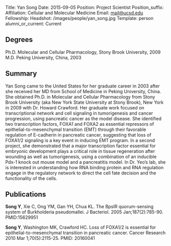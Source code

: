 Title: Yan Song
Date: 2015-09-05
Position: Project Scientist
Position_suffix: 
Affiliation: Cellular and Molecular Medicine
Email: mail@ucsd.edu
Fellowship: 
Headshot: /images/people/yan_song.jpg
Template: person
alumni_or_current: Current

## Degrees

Ph.D. Molecular and Cellular Pharmacology, Stony Brook University, 2009<br>
M.D. Peking University, China, 2003<br>

## Summary

Yan Song came to the United States for her graduate career in 2003 after she received her MD from School of Medicine in Peking University, China. She obtained Ph.D. in Molecular and Cellular Pharmacology from Stony Brook University (aka New York State University at Stony Brook), New York in 2009 with Dr. Howard Crawford. Her graduate work focused on transcriptional network and cell signaling in tumorigenesis and cancer progression, using pancreatic cancer as the model disease. She identified two transcription factors, FOXA1 and FOXA2 as essential repressors of epithelial-to-mesenchymal transition (EMT) through their favorable regulation of E-cadherin in pancreatic cancer, suggesting that loss of FOXA1/2 signaling is a key event in inducing EMT program. In a second project, she demonstrated that a major transcription factor essential for embryonic development plays a critical role in tissue regeneration after wounding as well as tumorigenesis, using a combination of an inducible Pdx-1 knock out mouse model and a pancreatitis model. In Dr. Yeo’s lab, she is interested in understanding how RNA binding protein and RNA regulation engage in the regulatory network to direct the cell fate decision and the functionality of the cells.


## Publications

**Song Y**, Xie C, Ong YM, Gan YH, Chua KL. The BpsIR quorum-sensing system of Burkholderia pseudomallei. J Bacteriol. 2005 Jan;187(2):785-90. PMID:15629951

**Song Y**, Washington MK, Crawford HC. Loss of FOXA1/2 is essential for epithelial-to-mesenchymal transition in pancreatic cancer. Cancer Research 2010 Mar 1;70(5):2115-25. PMID: 20160041

